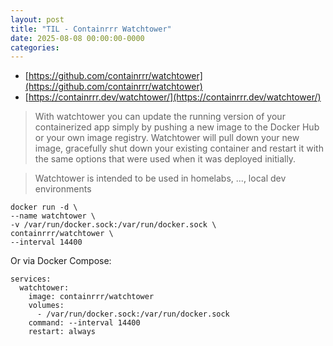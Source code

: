 ```yaml
---
layout: post
title: "TIL - Containrrr Watchtower"
date: 2025-08-08 00:00:00-0000
categories: 
---
```


- [https://github.com/containrrr/watchtower](https://github.com/containrrr/watchtower)
- [https://containrrr.dev/watchtower/](https://containrrr.dev/watchtower/)

> With watchtower you can update the running version of your containerized app simply by pushing a new image to the Docker Hub or your own image registry. Watchtower will pull down your new image, gracefully shut down your existing container and restart it with the same options that were used when it was deployed initially.

> Watchtower is intended to be used in homelabs, ..., local dev environments

```
docker run -d \
--name watchtower \
-v /var/run/docker.sock:/var/run/docker.sock \
containrrr/watchtower \
--interval 14400
```

Or via Docker Compose:
```
services:
  watchtower:
    image: containrrr/watchtower
    volumes:
      - /var/run/docker.sock:/var/run/docker.sock
    command: --interval 14400
    restart: always
```